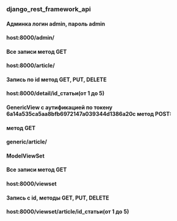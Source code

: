 ### django_rest_framework_api
#### Админка логин admin, пароль admin
#### host:8000/admin/
#### Все записи метод GET
#### host:8000/article/
#### Запись по id метод GET, PUT, DELETE
#### host:8000/detail/id_статьи(от 1 до 5)
#### GenericView c аутификацией по токену 6a14a535ca5aa8bfb6972147a039344d1386a20c  метод POST:
#### метод GET
#### generic/article/
#### ModelViewSet
#### Все записи метод GET
#### host:8000/viewset
#### Запись с id, методы GET, PUT, DELETE
#### host:8000/viewset/article/id_статьи(от 1 до 5)

 
